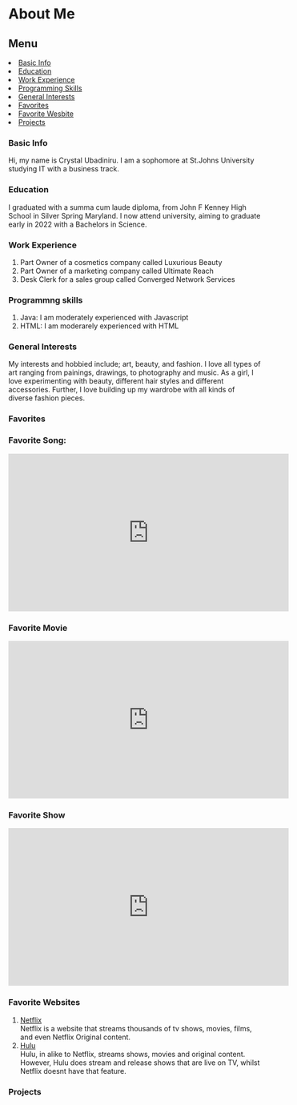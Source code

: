 # About Me
<html>

<h2> Menu </h2>
<li> <a href="#basic_info"> Basic Info </a></li> 
<li> <a href="#edu_cation"> Education </a></li>
<li> <a href="#work"> Work Experience </a></li> 
<li> <a href="#skills"> Programming Skills </a></li>
<li> <a href="#interests"> General Interests </a></li>
<li> <a href="#favorites"> Favorites </a></li>
<li> <a href="#website"> Favorite Wesbite </a></li>
<li> <a href="#proj"> Projects </a></li>







<div id= "basic info">
  <h3> Basic Info</h3>
  <p> Hi, my name is Crystal Ubadiniru. I am a sophomore at St.Johns University studying IT with a business track.</p>
  </div>
  <div id= "Edu_cation">
  <h3> Education</h3>
 <p> I graduated with a summa cum laude diploma, from John F Kenney High School in Silver Spring Maryland. I now attend university, aiming to graduate early in 2022 with a Bachelors in Science.</p>
  </div>
  <div id= "work">
  <h3> Work Experience</h3>
    <ol> <li> Part Owner of a cosmetics company called Luxurious Beauty</li>
      <li> Part Owner of a marketing company called Ultimate Reach</li>
      <li> Desk Clerk for a sales group called Converged Network Services </li>
      
 </ol>
     </div> 
  <div id= "skills">
  <h3> Programmng skills</h3>
  <ol> <li> Java: I am moderately experienced with Javascript </li>
    <li> HTML: I am moderarely experienced with HTML </li>
  </ol>
  </div>
  
  <div id= "interests">
  <h3> General Interests</h3>
  <p> My interests and hobbied include; art, beauty, and fashion. I love all types of art ranging from painings, drawings, to photography and music. As a girl, I love experimenting with beauty, different hair styles and different accessories. Further, I love building up my wardrobe with all kinds of diverse fashion pieces. </p>
  </div>
  
  <div id= "favorites">
  <h3> Favorites</h3>
 
 <h3> Favorite Song: </h3>
 
<iframe width="560" height="315" src="https://www.youtube.com/embed/Djf9es4rnXY" frameborder="0" allow="accelerometer; autoplay; clipboard-write; encrypted-media; gyroscope; picture-in-picture" allowfullscreen></iframe>

<h3> Favorite Movie </h3>

<iframe width="560" height="315" src="https://www.youtube.com/embed/dcUOO4Itgmw" frameborder="0" allow="accelerometer; autoplay; clipboard-write; encrypted-media; gyroscope; picture-in-picture" allowfullscreen></iframe>

<h3>Favorite Show</h3>

<iframe width="560" height="315" src="https://www.youtube.com/embed/XkTP1QTRWDA" frameborder="0" allow="accelerometer; autoplay; clipboard-write; encrypted-media; gyroscope; picture-in-picture" allowfullscreen></iframe>

  </div>   
  
  <div id= "website">
  <h3> Favorite Websites</h3>
  
 <ol>
<li>  <a href="https://www.netflix.com/browse"> Netflix</a></li> Netflix is a website that streams thousands of tv shows, movies, films, and even Netflix Original content.</li>
  <li>  <a href="https://www.hulu.com/hub/home"> Hulu </a></li>Hulu, in alike to Netflix, streams shows, movies and original content. However, Hulu does stream and release shows that are live on TV, whilst Netflix doesnt have that feature.</li>
  </div>

<div id= "proj">
  <h3> Projects</h3>
</html>
